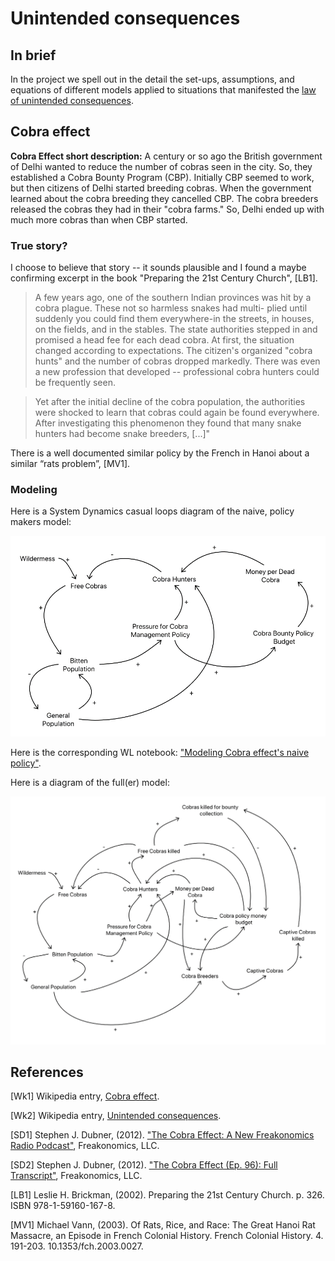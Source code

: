 # Unintended consequences

## In brief

In the project we spell out in the detail the set-ups, assumptions, and equations of different models 
applied to situations that manifested the 
[law of unintended consequences](https://en.wikipedia.org/wiki/Unintended_consequences).

## Cobra effect

**Cobra Effect short description:** 
A century or so ago the British government of Delhi wanted to reduce the number of cobras 
seen in the city. So, they established a Cobra Bounty Program (CBP). 
Initially CBP seemed to work, but then citizens of Delhi started breeding cobras. 
When the government learned about the cobra breeding they cancelled CBP. 
The cobra breeders released the cobras they had in their "cobra farms." 
So, Delhi ended up with much more cobras than when CBP started.

### True story?

I choose to believe that story -- it sounds plausible and 
I found a maybe confirming excerpt in the book "Preparing the 21st Century Church", \[LB1\]. 

> A few years ago, one of the southern Indian provinces was
hit by a cobra plague. These not so harmless snakes had multi-
plied until suddenly you could find them everywhere-in the
streets, in houses, on the fields, and in the stables. The state
authorities stepped in and promised a head fee for each dead
cobra. At first, the situation changed according to expectations.
The citizen's organized "cobra hunts" and the number of cobras
dropped markedly. There was even a new profession that 
developed -- professional cobra hunters could be frequently seen.

> Yet after the initial decline of the cobra population, the
authorities were shocked to learn that cobras could again be
found everywhere. After investigating this phenomenon they
found that many snake hunters had become snake breeders, [...]"

There is a well documented similar policy by the French in Hanoi about a similar “rats problem”, \[MV1\].

### Modeling

Here is a System Dynamics casual loops diagram of the naive, policy makers model:

![Cobra-effect-policy-makers-casual-diagram](./Diagrams/Cobra-effect-policy-makers-casual-diagram.png)

Here is the corresponding WL notebook: 
["Modeling Cobra effect's naive policy"](./WL-notebooks/Modeling-Cobra-effect's-naive-policy.nb).

Here is a diagram of the full(er) model:

![Cobra-effect-casual-diagram](./Diagrams/Cobra-effect-casual-diagram.png)


## References

\[Wk1\] Wikipedia entry, [Cobra effect](https://en.wikipedia.org/wiki/Cobra_effect).

\[Wk2\] Wikipedia entry, [Unintended consequences](https://en.wikipedia.org/wiki/Unintended_consequences).

\[SD1\] Stephen J. Dubner,  (2012). 
["The Cobra Effect: A New Freakonomics Radio Podcast"](https://freakonomics.com/podcast/the-cobra-effect-a-new-freakonomics-radio-podcast/), 
Freakonomics, LLC. 

\[SD2\] Stephen J. Dubner, (2012). 
["The Cobra Effect (Ep. 96): Full Transcript"](https://freakonomics.com/2012/10/11/the-cobra-effect-full-transcript/),
Freakonomics, LLC.

\[LB1\] Leslie H. Brickman, (2002). Preparing the 21st Century Church. p. 326. ISBN 978-1-59160-167-8.

\[MV1\] Michael Vann, (2003). Of Rats, Rice, and Race: The Great Hanoi Rat Massacre, an Episode in French Colonial History. 
French Colonial History. 4. 191-203. 10.1353/fch.2003.0027. 